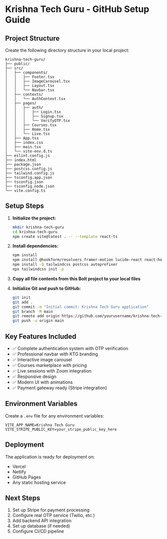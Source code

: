 # Krishna Tech Guru - GitHub Setup Guide

## Project Structure

Create the following directory structure in your local project:

```
krishna-tech-guru/
├── public/
├── src/
│   ├── components/
│   │   ├── Footer.tsx
│   │   ├── ImageCarousel.tsx
│   │   ├── Layout.tsx
│   │   └── Navbar.tsx
│   ├── contexts/
│   │   └── AuthContext.tsx
│   ├── pages/
│   │   ├── auth/
│   │   │   ├── Login.tsx
│   │   │   ├── Signup.tsx
│   │   │   └── VerifyOTP.tsx
│   │   ├── Courses.tsx
│   │   ├── Home.tsx
│   │   └── Live.tsx
│   ├── App.tsx
│   ├── index.css
│   ├── main.tsx
│   └── vite-env.d.ts
├── eslint.config.js
├── index.html
├── package.json
├── postcss.config.js
├── tailwind.config.js
├── tsconfig.app.json
├── tsconfig.json
├── tsconfig.node.json
└── vite.config.ts
```

## Setup Steps

1. **Initialize the project:**
   ```bash
   mkdir krishna-tech-guru
   cd krishna-tech-guru
   npm create vite@latest . -- --template react-ts
   ```

2. **Install dependencies:**
   ```bash
   npm install
   npm install @hookform/resolvers framer-motion lucide-react react-hook-form react-router-dom yup
   npm install -D tailwindcss postcss autoprefixer
   npx tailwindcss init -p
   ```

3. **Copy all file contents from this Bolt project to your local files**

4. **Initialize Git and push to GitHub:**
   ```bash
   git init
   git add .
   git commit -m "Initial commit: Krishna Tech Guru application"
   git branch -M main
   git remote add origin https://github.com/yourusername/krishna-tech-guru.git
   git push -u origin main
   ```

## Key Features Included

- ✅ Complete authentication system with OTP verification
- ✅ Professional navbar with KTG branding
- ✅ Interactive image carousel
- ✅ Courses marketplace with pricing
- ✅ Live sessions with Zoom integration
- ✅ Responsive design
- ✅ Modern UI with animations
- ✅ Payment gateway ready (Stripe integration)

## Environment Variables

Create a `.env` file for any environment variables:

```env
VITE_APP_NAME=Krishna Tech Guru
VITE_STRIPE_PUBLIC_KEY=your_stripe_public_key_here
```

## Deployment

The application is ready for deployment on:
- Vercel
- Netlify
- GitHub Pages
- Any static hosting service

## Next Steps

1. Set up Stripe for payment processing
2. Configure real OTP service (Twilio, etc.)
3. Add backend API integration
4. Set up database (if needed)
5. Configure CI/CD pipeline